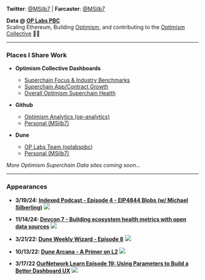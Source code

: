 <!-- ## Michael Silberling -->
<!-- ![image](https://user-images.githubusercontent.com/4006780/223618821-2463d2ea-41f9-41d7-914c-3bded756e733.png) -->

**Twitter**: [@MSilb7](https://twitter.com/MSilb7) | **Farcaster**: [@MSilb7](https://warpcast.com/msilb7)

**Data @ [OP Labs PBC](https://www.oplabs.co/)**<br>
Scaling Ethereum, Building [Optimism](https://www.optimism.io/), and contributing to the [Optimism Collective](https://www.optimism.io/vision) 🔴✨

---
### Places I Share Work

- **Optimism Collective Dashboards**
  - [Superchain Focus & Industry Benchmarks](https://app.hex.tech/61bffa12-d60b-484c-80b9-14265e268538/app/d28726b2-ff11-4f94-8a9f-6bb0a86f4b46/latest?)
  - [Superchain App/Contract Growth](https://app.hex.tech/61bffa12-d60b-484c-80b9-14265e268538/app/cd3f1525-08f0-4a49-a15a-b72f46f2a0d8/latest)
  - [Overall Optimism Superchain Health](https://docs.google.com/spreadsheets/d/1f-uIW_PzlGQ_XFAmsf9FYiUf0N9l_nePwDVrw0D5MXY/edit?gid=584971628#gid=584971628)

- **Github**
  - [Optimism Analytics (op-analytics)](https://github.com/ethereum-optimism/op-analytics)
  - [Personal (MSilb7)](https://github.com/MSilb7)
  
- **Dune**
  - [OP Labs Team (oplabspbc)](https://dune.com/oplabspbc)
  - [Personal (MSilb7)](https://dune.com/msilb7)

*More Optimism Superchain Data sites coming soon...*

---
### Appearances

- **3/19/24: [Indexed Podcast - Episode 4 - EIP4844 Blobs (w/ Michael Silberling)](https://www.youtube.com/watch?v=8IZGXcvKEVg)**
  [![](https://i.ytimg.com/vi/8IZGXcvKEVg/hqdefault.jpg)](https://www.youtube.com/watch?v=8IZGXcvKEVg)
  
- **11/14/24: [Devcon 7 - Building ecosystem health metrics with open data sources](https://www.youtube.com/watch?v=M9EQ-adPTrI)**
  [![](https://i.ytimg.com/vi/M9EQ-adPTrI/hqdefault.jpg)](https://www.youtube.com/watch?v=M9EQ-adPTrI)
  
- **3/21/22: [Dune Weekly Wizard - Episode 8](https://youtu.be/F5wu3c_EjzU)**
  [![](https://img.youtube.com/vi/F5wu3c_EjzU/maxresdefault.jpg)](https://youtu.be/F5wu3c_EjzU)
  
- **10/13/22: [Dune Arcana - A Primer on L2](https://youtu.be/sciPaCZGzcE)**
  [![](https://img.youtube.com/vi/sciPaCZGzcE/maxresdefault.jpg)](https://youtu.be/sciPaCZGzcE)
  
- **3/17/22 [OurNetwork Learn Episode 19: Using Parameters to Build a Better Dashboard UX](https://www.youtube.com/watch?v=OEyzrRkvY2w&list=PL_7kfUeJgSzz5Fltb2nivE_8xuAe2XTJl&index=19)**
  [![](https://img.youtube.com/vi/OEyzrRkvY2w/maxresdefault.jpg)](https://youtu.be/OEyzrRkvY2w)
